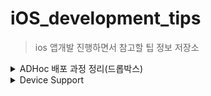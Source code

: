 # iOS_development_tips
> ios 앱개발 진행하면서 참고할 팁 정보 저장소 

<details><summary>ADHoc 배포 과정 정리(드롭박스)</summary>
<p>

1. 프로비저닝 프로파일에 기기 등록 해서 다운로드
2. 드롭박스에 plist 및 ipa 업로드 후 공유 설정 및 공유 주소 복사
3. dl.dropboxusercontent.com/s/주소/app.ipa 로 변환 -> plist에 입력
4. menifest.plist 구성
```xml
<?xml version="1.0" encoding="UTF-8"?>
<!DOCTYPE plist PUBLIC "-//Apple//DTD PLIST 1.0//EN" "http://www.apple.com/DTDs/PropertyList-1.0.dtd">
<plist version="1.0">
<dict>
  <key>items</key>
	<array>
		<dict>
			<key>assets</key>
			<array>
				<dict>
					<key>kind</key>
					<string>software-package</string>
					<key>url</key>
					<string>https://dl.dropboxusercontent.com/s/주소/app.ipa</string>
				</dict>
			</array>
			<key>metadata</key>
			<dict>
				<key>bundle-identifier</key>
				<string>(앱아이디)</string>
				<key>bundle-version</key>
				<string>(버전)</string>
				<key>kind</key>
				<string>software</string>
				<key>title</key>
				<string>(앱이름)</string>
			</dict>
		</dict>
	</array>
</dict>
</plist>
```
5. dl.dropboxusercontent.com/s/주소/manifest.plist 로 변환 -> html에 입력
6. index.html 파일 구성 
```html
<!DOCTYPE HTML>  
<html>  
<head>  
  <meta name="viewport" content="user-scalable=no, width=device-width, initial-scale=1.0, maximum-scale=1.0"/>
  <meta name="apple-mobile-web-app-capable" content="yes" />

  <title>OTA Ad-Hoc 설치 페이지</title>
  <style>
    li {margin: 10px;}
  </style>
</head>  
<body>  
  <ul>
    <li><p>iOS 1.0.1</p></li>
    <li><a href="itms-services://?action=download-manifest&url=https://dl.dropboxusercontent.com/s/주소/manifest.plist">App Install</a></li>
  </ul>
</body> 
</html>
```
6. http://dl.dropboxusercontent.com/s/주소/index.html 로 주소 전달 진행
</p>
</details>

<details><summary>Device Support</summary>
<p>
https://github.com/filsv/iPhoneOSDeviceSupport
	
https://github.com/iGhibli/iOS-DeviceSupport
	
/Applications/Xcode.app/Contents/Developer/Platforms/iPhoneOS.platform/DeviceSupport/ 경로에 붙여넣기.
</p>
</details>

